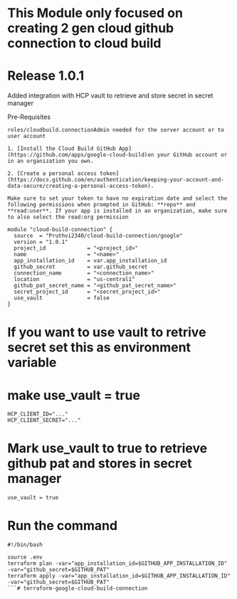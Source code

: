 # This Module only focused on creating 2 gen cloud github connection to cloud build
# Release 1.0.1
Added integration with HCP vault to retrieve and store secret in secret manager


Pre-Requisites
```
roles/cloudbuild.connectionAdmin needed for the server account or to user account

1. [Install the Cloud Build GitHub App](https://github.com/apps/google-cloud-build)on your GitHub account or in an organization you own.

2. [Create a personal access token](https://docs.github.com/en/authentication/keeping-your-account-and-data-secure/creating-a-personal-access-token).

Make sure to set your token to have no expiration date and select the following permissions when prompted in GitHub: **repo** and **read:user**. If your app is installed in an organization, make sure to also select the read:org permission
```
```
module "cloud-build-connection" {
  source  = "Pruthvi2340/cloud-build-connection/google"
  version = "1.0.1"
  project_id             = "<project_id>"
  name                   = "<name>"
  app_installation_id    = var.app_installation_id
  github_secret          = var.github_secret
  connection_name        = "<connection_name>"
  location               = "us-central1"
  github_pat_secret_name = "<github_pat_secret_name>"
  secret_project_id      = "<secret_project_id>"
  use_vault              = false
}
```
# If you want to use vault to retrive secret set this as environment variable

# make use_vault = true
```
HCP_CLIENT_ID="..."
HCP_CLIENT_SECRET="..."
```
# Mark use_vault to true to retrieve github pat and stores in secret manager
```
use_vault = true
```

# Run the command 
```
#!/bin/bash

source .env
terraform plan -var="app_installation_id=$GITHUB_APP_INSTALLATION_ID" -var="github_secret=$GITHUB_PAT"
terraform apply -var="app_installation_id=$GITHUB_APP_INSTALLATION_ID" -var="github_secret=$GITHUB_PAT"
```# terraform-google-cloud-build-connection
